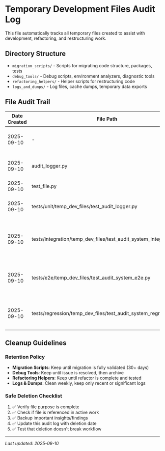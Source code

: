 # Temporary Development Files Audit Log

This file automatically tracks all temporary files created to assist with development, refactoring, and restructuring work.

## Directory Structure
- `migration_scripts/` - Scripts for migrating code structure, packages, tests
- `debug_tools/` - Debug scripts, environment analyzers, diagnostic tools  
- `refactoring_helpers/` - Helper scripts for restructuring code
- `logs_and_dumps/` - Log files, cache dumps, temporary data exports

## File Audit Trail

| Date Created | File Path | Purpose | Size | Status | Notes |
|-------------|-----------|---------|------|--------|-------|
| 2025-09-10 | - | Audit system initialized | - | Active | Base tracking system created |
| 2025-09-10 | audit_logger.py | Automated audit logging utility | 5.9 KB | Tested | Unit testing completed |
| 2025-09-10 | test_file.py | Test logging functionality | Pending | Completed | Test successful |
| 2025-09-10 | tests/unit/temp_dev_files/test_audit_logger.py | Unit tests for audit logger core functionality | Pending | Completed |  |
| 2025-09-10 | tests/integration/temp_dev_files/test_audit_system_integration.py | Integration tests for complete audit system workflow | Pending | Completed |  |
| 2025-09-10 | tests/e2e/temp_dev_files/test_audit_system_e2e.py | End-to-end tests for real-world audit system usage | Pending | Completed |  |
| 2025-09-10 | tests/regression/temp_dev_files/test_audit_system_regression.py | Regression tests for audit system stability | Pending | Completed |  |

## Cleanup Guidelines

### Retention Policy
- **Migration Scripts**: Keep until migration is fully validated (30+ days)
- **Debug Tools**: Keep until issue is resolved, then archive
- **Refactoring Helpers**: Keep until refactor is complete and tested
- **Logs & Dumps**: Clean weekly, keep only recent or significant logs

### Safe Deletion Checklist
1. ✅ Verify file purpose is complete
2. ✅ Check if file is referenced in active work
3. ✅ Backup important insights/findings
4. ✅ Update this audit log with deletion date
5. ✅ Test that deletion doesn't break workflow

---
*Last updated: 2025-09-10*
